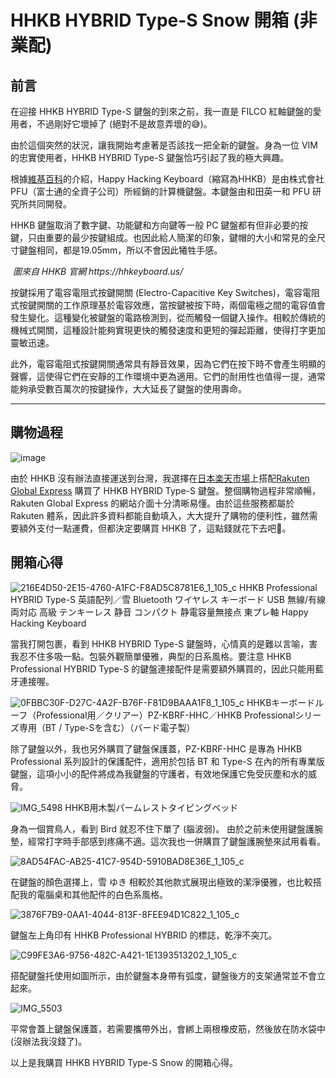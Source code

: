 # HHKB HYBRID Type-S Snow 開箱 (非業配)

## 前言
在迎接 HHKB HYBRID Type-S 鍵盤的到來之前，我一直是 FILCO 紅軸鍵盤的愛用者，不過剛好它壞掉了 (絕對不是故意弄壞的😅)。

由於這個突然的狀況，讓我開始考慮著是否該找一把全新的鍵盤。身為一位 VIM 的忠實使用者，HHKB HYBRID Type-S 鍵盤恰巧引起了我的極大興趣。

根據[維基百科](https://zh.wikipedia.org/wiki/Happy_Hacking_Keyboard)的介紹，Happy Hacking Keyboard（縮寫為HHKB）是由株式會社 PFU（富士通的全資子公司）所經銷的計算機鍵盤。本鍵盤由和田英一和 PFU 研究所共同開發。

HHKB 鍵盤取消了數字鍵、功能鍵和方向鍵等一般 PC 鍵盤都有但非必要的按鍵，只由重要的最少按鍵組成。也因此給人簡潔的印象，鍵帽的大小和常見的全尺寸鍵盤相同，都是19.05mm，所以不會因此犧牲手感。

<p>
    <img src="https://github.com/siansiansu/hhkb-unboxing/assets/33391637/8374441d-181d-42cf-8c4b-14d010745a2a" alt>
    <em>圖來自 HHKB 官網 https://hhkeyboard.us/</em>
</p>

按鍵採用了電容電阻式按鍵開關 (Electro-Capacitive Key Switches)，電容電阻式按鍵開關的工作原理基於電容效應，當按鍵被按下時，兩個電極之間的電容值會發生變化。這種變化被鍵盤的電路檢測到，從而觸發一個鍵入操作。相較於傳統的機械式開關，這種設計能夠實現更快的觸發速度和更短的彈起距離，使得打字更加靈敏迅速。

此外，電容電阻式按鍵開關通常具有靜音效果，因為它們在按下時不會產生明顯的聲響，這使得它們在安靜的工作環境中更為適用。它們的耐用性也值得一提，通常能夠承受數百萬次的按鍵操作，大大延長了鍵盤的使用壽命。

---

## 購物過程
![image](https://github.com/siansiansu/hhkb-unboxing/assets/33391637/baa47e7f-69f0-4f53-a0a4-64b6d452543b)

由於 HHKB 沒有辦法直接運送到台灣，我選擇在[日本楽天市場](https://www.rakuten.co.jp/)上搭配[Rakuten Global Express](https://globalexpress.rakuten.co.jp/) 購買了 HHKB HYBRID Type-S 鍵盤。整個購物過程非常順暢，Rakuten Global Express 的網站介面十分清晰易懂。由於這些服務都屬於 Rakuten 體系，因此許多資料都能自動填入，大大提升了購物的便利性，雖然需要額外支付一點運費，但都決定要購買 HHKB 了，這點錢就花下去吧🔪。

## 開箱心得
![216E4D50-2E15-4760-A1FC-F8AD5C8781E6_1_105_c](https://github.com/siansiansu/hhkb-unboxing/assets/33391637/9cd66136-eb8b-440f-8928-63793a3791ec)
HHKB Professional HYBRID Type-S 英語配列／雪 Bluetooth ワイヤレス キーボード USB 無線/有線両対応 高級 テンキーレス 静音 コンパクト 静電容量無接点 東プレ軸 Happy Hacking Keyboard

當我打開包裹，看到 HHKB HYBRID Type-S 鍵盤時，心情真的是難以言喻，害我忍不住多吸一點。包裝外觀簡單優雅，典型的日系風格。要注意 HHKB Professional HYBRID Type-S 的鍵盤連接配件是需要額外購買的，因此只能用藍牙連接喔。

![0FBBC30F-D27C-4A2F-B76F-F81D9BAAA1F8_1_105_c](https://github.com/siansiansu/hhkb-unboxing/assets/33391637/4c278546-5121-4db1-a038-dcfd652d378d)
HHKBキーボードルーフ（Professional用／クリアー）PZ-KBRF-HHC／HHKB Professionalシリーズ専用（BT / Type-Sを含む）（バード電子製）

除了鍵盤以外，我也另外購買了鍵盤保護蓋，PZ-KBRF-HHC 是專為 HHKB Professional 系列設計的保護配件，適用於包括 BT 和 Type-S 在內的所有專業版鍵盤，這項小小的配件將成為我鍵盤的守護者，有效地保護它免受灰塵和水的威脅。

![IMG_5498](https://github.com/siansiansu/hhkb-unboxing/assets/33391637/0f09ad2a-b202-444f-81a9-9ec7dbe4b7b6)
HHKB用木製パームレストタイピングベッド

身為一個賞鳥人，看到 Bird 就忍不住下單了 (腦波弱)。
由於之前未使用鍵盤護腕墊，經常打字時手部感到疼痛不適。這次我也一併購買了鍵盤護腕墊來試用看看。

![8AD54FAC-AB25-41C7-954D-5910BAD8E36E_1_105_c](https://github.com/siansiansu/hhkb-unboxing/assets/33391637/f9ae2b64-27dc-472d-88ea-16f9a703765a)

在鍵盤的顏色選擇上，雪 ゆき 相較於其他款式展現出極致的潔淨優雅，也比較搭配我的電腦桌和其他配件的白色系風格。

![3876F7B9-0AA1-4044-813F-8FEE94D1C822_1_105_c](https://github.com/siansiansu/hhkb-unboxing/assets/33391637/7372c3d8-d768-4cd0-892b-02344614753c)

鍵盤左上角印有 HHKB Professional HYBRID 的標誌，乾淨不突兀。

![C99FE3A6-9756-482C-A421-1E1393513202_1_105_c](https://github.com/siansiansu/hhkb-unboxing/assets/33391637/ba4a1b66-d19f-47e3-b4eb-ceb7c238d880)

搭配鍵盤托使用如圖所示，由於鍵盤本身帶有弧度，鍵盤後方的支架通常並不會立起來。

![IMG_5503](https://github.com/siansiansu/hhkb-unboxing/assets/33391637/3e9fe2f6-9e0f-41db-8283-e10ca960f7e0)

平常會蓋上鍵盤保護蓋，若需要攜帶外出，會綁上兩根橡皮筋，然後放在防水袋中 (沒辦法我沒錢了)。

以上是我購買 HHKB HYBRID Type-S Snow 的開箱心得。
